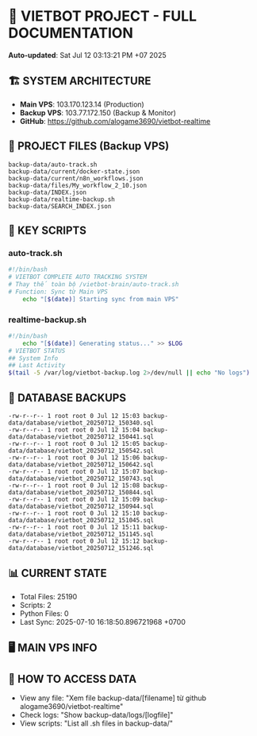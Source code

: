 # 🤖 VIETBOT PROJECT - FULL DOCUMENTATION
**Auto-updated**: Sat Jul 12 03:13:21 PM +07 2025

## 🏗️ SYSTEM ARCHITECTURE
- **Main VPS**: 103.170.123.14 (Production)
- **Backup VPS**: 103.77.172.150 (Backup & Monitor)
- **GitHub**: https://github.com/alogame3690/vietbot-realtime

## 📁 PROJECT FILES (Backup VPS)
```
backup-data/auto-track.sh
backup-data/current/docker-state.json
backup-data/current/n8n_workflows.json
backup-data/files/My_workflow_2_10.json
backup-data/INDEX.json
backup-data/realtime-backup.sh
backup-data/SEARCH_INDEX.json
```

## 🔧 KEY SCRIPTS
### auto-track.sh
```bash
#!/bin/bash
# VIETBOT COMPLETE AUTO TRACKING SYSTEM
# Thay thế toàn bộ /vietbot-brain/auto-track.sh
# Function: Sync từ Main VPS
    echo "[$(date)] Starting sync from main VPS"
```
### realtime-backup.sh
```bash
#!/bin/bash
    echo "[$(date)] Generating status..." >> $LOG
# VIETBOT STATUS
## System Info
## Last Activity
$(tail -5 /var/log/vietbot-backup.log 2>/dev/null || echo "No logs")
```

## 💾 DATABASE BACKUPS
```
-rw-r--r-- 1 root root 0 Jul 12 15:03 backup-data/database/vietbot_20250712_150340.sql
-rw-r--r-- 1 root root 0 Jul 12 15:04 backup-data/database/vietbot_20250712_150441.sql
-rw-r--r-- 1 root root 0 Jul 12 15:05 backup-data/database/vietbot_20250712_150542.sql
-rw-r--r-- 1 root root 0 Jul 12 15:06 backup-data/database/vietbot_20250712_150642.sql
-rw-r--r-- 1 root root 0 Jul 12 15:07 backup-data/database/vietbot_20250712_150743.sql
-rw-r--r-- 1 root root 0 Jul 12 15:08 backup-data/database/vietbot_20250712_150844.sql
-rw-r--r-- 1 root root 0 Jul 12 15:09 backup-data/database/vietbot_20250712_150944.sql
-rw-r--r-- 1 root root 0 Jul 12 15:10 backup-data/database/vietbot_20250712_151045.sql
-rw-r--r-- 1 root root 0 Jul 12 15:11 backup-data/database/vietbot_20250712_151145.sql
-rw-r--r-- 1 root root 0 Jul 12 15:12 backup-data/database/vietbot_20250712_151246.sql
```

## 📊 CURRENT STATE
- Total Files: 25190
- Scripts: 2
- Python Files: 0
- Last Sync: 2025-07-10 16:18:50.896721968 +0700

## 🖥️ MAIN VPS INFO


## 🚨 HOW TO ACCESS DATA
- View any file: "Xem file backup-data/[filename] từ github alogame3690/vietbot-realtime"
- Check logs: "Show backup-data/logs/[logfile]"
- View scripts: "List all .sh files in backup-data/"
